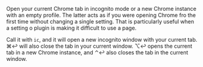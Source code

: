 Open your current Chrome tab in incognito mode or a new Chrome instance with an empty profile. The latter acts as if you were opening Chrome fro the first time without changing a single setting. That is particularly useful when a setting o plugin is making it difficult to use a page.
 
Call it with `ic`, and it will open a new incognito window with your current tab. ⌘↩ will also close the tab in your current window. ⌥↩ opens the current tab in a new Chrome instance, and ⌃↩ also closes the tab in the current window.
